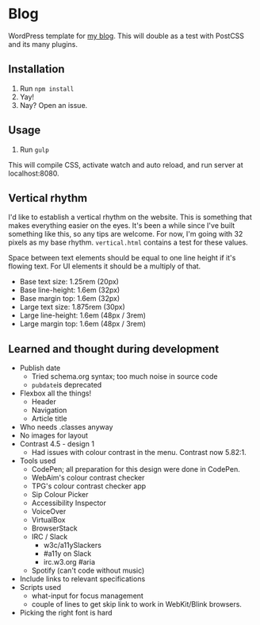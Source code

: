 # Blog
WordPress template for [my blog](http://www.michielbijl.nl/). This will double as a test with PostCSS and its many plugins.

## Installation

1. Run `npm install`
2. Yay!
3. Nay? Open an issue.

## Usage

1. Run `gulp`

This will compile CSS, activate watch and auto reload, and run server at localhost:8080.

## Vertical rhythm

I'd like to establish a vertical rhythm on the website. This is something that makes everything easier on the eyes. It's been a while since I've built something like this, so any tips are welcome. For now, I'm going with 32 pixels as my base rhythm. `vertical.html` contains a test for these values.

Space between text elements should be equal to one line height if it's flowing text. For UI elements it should be a multiply of that.

* Base text size: 1.25rem (20px)
* Base line-height: 1.6em (32px)
* Base margin top: 1.6em (32px)
* Large text size: 1.875rem (30px)
* Large line-height: 1.6em (48px / 3rem)
* Large margin top: 1.6em (48px / 3rem)

## Learned and thought during development

* Publish date
  * Tried schema.org syntax; too much noise in source code
  * `pubdate`is deprecated
* Flexbox all the things!
  * Header
  * Navigation
  * Article title
* Who needs .classes anyway
* No images for layout
* Contrast 4.5 - design 1
  * Had issues with colour contrast in the menu. Contrast now 5.82:1.
* Tools used
  * CodePen; all preparation for this design were done in CodePen.
  * WebAim's colour contrast checker
  * TPG's colour contrast checker app
  * Sip Colour Picker
  * Accessibility Inspector
  * VoiceOver
  * VirtualBox
  * BrowserStack
  * IRC / Slack
    * w3c/a11ySlackers
    * #a11y on Slack
    * irc.w3.org #aria
  * Spotify (can't code without music)
* Include links to relevant specifications
* Scripts used
  * what-input for focus management
  * couple of lines to get skip link to work in WebKit/Blink browsers.
* Picking the right font is hard
